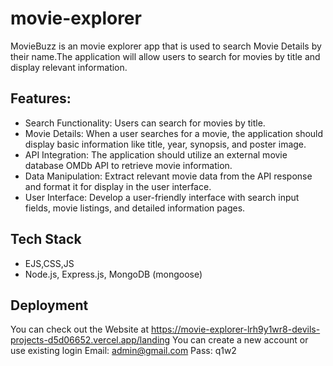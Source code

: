 # movie-explorer
MovieBuzz is an movie explorer app that is used to search Movie Details by their name.The application will allow users to search for movies by title and display relevant information.

## Features:
- Search Functionality: Users can search for movies by title.
- Movie Details: When a user searches for a movie, the application should display basic information like title, year, synopsis, and poster image.
- API Integration: The application should utilize an external movie database OMDb API to retrieve movie information.
- Data Manipulation: Extract relevant movie data from the API response and format it for display in the user interface.
- User Interface: Develop a user-friendly interface with search input fields, movie listings, and detailed information pages.

## Tech Stack
- EJS,CSS,JS
- Node.js, Express.js, MongoDB (mongoose)

## Deployment
You can check out the Website at https://movie-explorer-lrh9y1wr8-devils-projects-d5d06652.vercel.app/landing
You can create a new account or use existing login
Email: admin@gmail.com
Pass: q1w2
